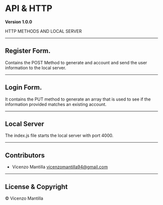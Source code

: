 # API & HTTP

**Version 1.0.0**

HTTP METHODS AND LOCAL SERVER

---

## Register Form.

Contains the POST Method to generate and account and send the user information to the local server.

---

## Login Form.

It contains the PUT method to generate an array that is used to see if the information provided matches an existing account.

---

## Local Server

The index.js file starts the local server with port 4000.

---

## Contributors

- Vicenzo Mantilla <vicenzomantilla94@gmail.com>

---

## License & Copyright

© Vicenzo Mantilla
